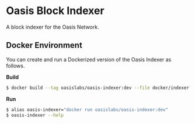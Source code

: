 # Oasis Block Indexer

A block indexer for the Oasis Network.

## Docker Environment

You can create and run a Dockerized version of the Oasis Indexer as follows.

**Build**
```sh
$ docker build --tag oasislabs/oasis-indexer:dev --file docker/indexer.Dockerfile .
```

**Run**
```sh
$ alias oasis-indexer="docker run oasislabs/oasis-indexer:dev"
$ oasis-indexer --help
```
